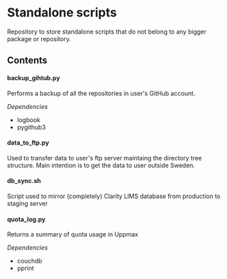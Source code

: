 # Standalone scripts

Repository to store standalone scripts that do not belong to any bigger package or repository.

## Contents

#### backup_gihtub.py
Performs a backup of all the repositories in user's GitHub account.

*Dependencies*

* logbook
* pygithub3

#### data_to_ftp.py
Used to transfer data to user's ftp server maintaing the directory tree structure. Main intention
is to get the data to user outside Sweden.

#### db_sync.sh
Script used to mirror (completely) Clarity LIMS database from production to staging server

#### quota_log.py
Returns a summary of quota usage in Uppmax

*Dependencies*

* couchdb
* pprint
